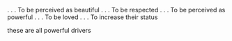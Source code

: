 . . . To be perceived as beautiful
. . . To be respected
. . . To be perceived as powerful
. . . To be loved
. . . To increase their status

these are all powerful drivers
